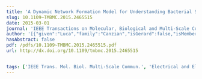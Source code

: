 ```yaml
---
title: 'A Dynamic Network Formation Model for Understanding Bacterial Self-Organization Into Micro-Colonies'
slug: 10.1109~TMBMC.2015.2465515
date: 2015-03-01
journal: 'IEEE Transactions on Molecular, Biological and Multi-Scale Communications'
author: '[{"given":"Luca","family":"Canzian","isGerard":false,"isMember":false,"isFirst":false,"isCorresponding":false},{"given":"Kun","family":"Zhao","isGerard":false,"isMember":true,"isFirst":false,"isCorresponding":false},{"given":"Gerard C. L.","family":"Wong","isGerard":true,"isMember":true,"isFirst":false,"isCorresponding":false},{"given":"Mihaela","family":"van der Schaar","isGerard":false,"isMember":false,"isFirst":false,"isCorresponding":false}]'
hasAbstract: false
pdf: /pdfs/10.1109~TMBMC.2015.2465515.pdf
url: http://dx.doi.org/10.1109/tmbmc.2015.2465515


tags: ['IEEE Trans. Mol. Biol. Multi-Scale Commun.', 'Electrical and Electronic Engineering', 'Computer Networks and Communications', 'Modelling and Simulation', 'Bioengineering', 'Biotechnology']
---
```

<!--truncate-->